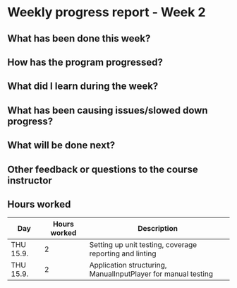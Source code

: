 # Weekly progress report - Week 2

## What has been done this week?

## How has the program progressed?

## What did I learn during the week?

## What has been causing issues/slowed down progress?

## What will be done next?

## Other feedback or questions to the course instructor

## Hours worked
| Day      | Hours worked | Description |
|----------|--------------|-------------|
| THU 15.9.| 2           | Setting up unit testing, coverage reporting and linting |
| THU 15.9.| 2           | Application structuring, ManualInputPlayer for manual testing |